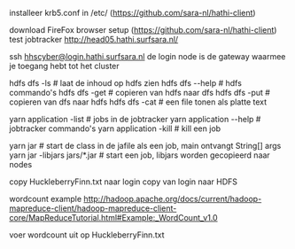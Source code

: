 installeer krb5.conf in /etc/ (https://github.com/sara-nl/hathi-client)

download FireFox
browser setup (https://github.com/sara-nl/hathi-client)
test jobtracker http://head05.hathi.surfsara.nl/

ssh hhscyber@login.hathi.surfsara.nl
de login node is de gateway waarmee je toegang hebt tot het cluster

hdfs dfs -ls    # laat de inhoud op hdfs zien
hdfs dfs --help # hdfs commando's
hdfs dfs -get   # copieren van hdfs naar dfs
hdfs dfs -put   # copieren van dfs naar hdfs
hdfs dfs -cat   # een file tonen als platte text

yarn application -list      # jobs in de jobtracker
yarn application --help     # jobtracker commando's
yarn application -kill <id> # kill een job

yarn jar <jarfile> <class> <args>  # start de class in de jafile als een job, main ontvangt String[] args
yarn jar <jarfile> <class> -libjars jars/*.jar <args>  # start een job, libjars worden gecopieerd naar nodes

copy HuckleberryFinn.txt naar login
copy van login naar HDFS

wordcount example
http://hadoop.apache.org/docs/current/hadoop-mapreduce-client/hadoop-mapreduce-client-core/MapReduceTutorial.html#Example:_WordCount_v1.0

voer wordcount uit op HuckleberryFinn.txt


